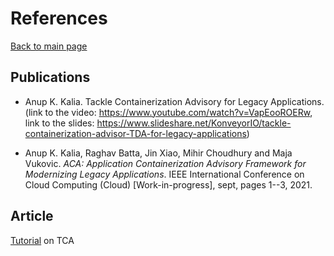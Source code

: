 # References
[Back to main page](https://github.com/konveyor/tackle-container-advisor#table-of-contents)
## Publications
* Anup K. Kalia. Tackle Containerization Advisory for Legacy Applications. (link to the video: https://www.youtube.com/watch?v=VapEooROERw, link to the slides: https://www.slideshare.net/KonveyorIO/tackle-containerization-advisor-TDA-for-legacy-applications)

* Anup K. Kalia, Raghav Batta, Jin Xiao, Mihir Choudhury and Maja Vukovic. *ACA: Application Containerization Advisory Framework for Modernizing Legacy Applications*.  IEEE International Conference on Cloud Computing (Cloud) [Work-in-progress], sept, pages 1--3, 2021.

## Article
[Tutorial](https://www.cncf.io/blog/2022/01/17/finding-the-best-containerization-approach-for-your-application-portfolio-with-open-source-tool-tackle-container-advisor) on TCA
